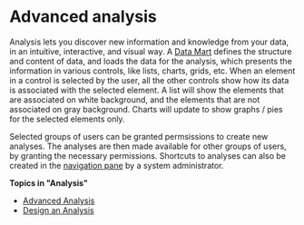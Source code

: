 # Advanced analysis

Analysis lets you discover new information and knowledge from your data, in an intuitive, interactive, and visual way. A [Data Mart](data-marts/index.md) defines the structure and content of data, and loads the data for the analysis, which presents the information in various controls, like lists, charts, grids, etc. When an element in a control is selected by the user, all the other controls show how its data is associated with the selected element. A list will show the elements that are associated on white background, and the elements that are not associated on gray background. Charts will update to show graphs / pies for the selected elements only.

Selected groups of users can be granted permsissions to create new analyses. The analyses are then made available for other groups of users, by granting the necessary permissions. Shortcuts to analyses can also be created in the [navigation pane](../navigate-view-modify-and-control/navigation-pane.md) by a system administrator.

**Topics in "Analysis"**
* [Advanced Analysis](analysis/advanced-analysis.md)
* [Design an Analysis](analysis/designer/index.md)
